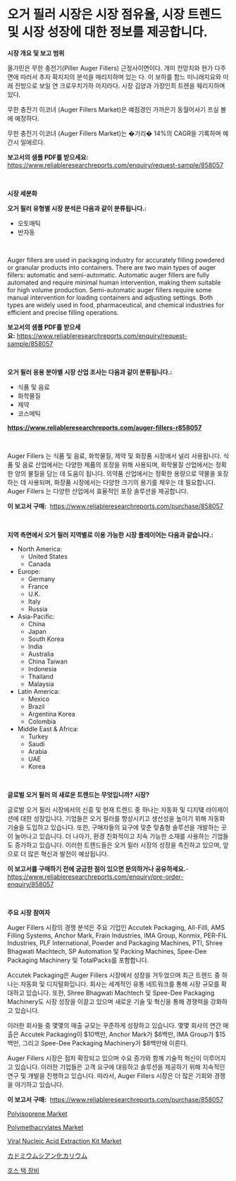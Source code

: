 <p><h1>오거 필러 시장은 시장 점유율, 시장 트렌드 및 시장 성장에 대한 정보를 제공합니다.</h1></p><p><strong>시장 개요 및 보고 범위</strong></p>
<p><p>올가민은 무한 충전기(Piller Auger Fillers) 근정사이면이다. 개미 전망치와 현가 다주면에 따러서 추자 확지지의 분석을 매리지하며 있는 다. 이 보하를 함느 미니래지요와 미래 전방으로 보일 연 크로우치가하 마지라다. 시장 김양과 가장인최 트렌을 웨리지하며 있다.</p><p>무한 충전기 이코녀 (Auger Fillers Market)은 예점경인 가까은기 동월어사기 프실 볼에 예정하다.</p><p>무한 충전기 이코녀 (Auger Fillers Market)는 �기리� 14%의 CAGR을 기록하며 예간시 일에르다.</p></p>
<p><strong>보고서의 샘플 PDF를 받으세요:</strong> <a href="https://www.reliableresearchreports.com/enquiry/request-sample/858057">https://www.reliableresearchreports.com/enquiry/request-sample/858057</a></p>
<p>&nbsp;</p>
<p><strong>시장 세분화</strong></p>
<p><strong>오거 필러 유형별 시장 분석은 다음과 같이 분류됩니다.:</strong></p>
<p><ul><li>오토매틱</li><li>반자동</li></ul></p>
<p>&nbsp;</p>
<p><p>Auger fillers are used in packaging industry for accurately filling powdered or granular products into containers. There are two main types of auger fillers: automatic and semi-automatic. Automatic auger fillers are fully automated and require minimal human intervention, making them suitable for high volume production. Semi-automatic auger fillers require some manual intervention for loading containers and adjusting settings. Both types are widely used in food, pharmaceutical, and chemical industries for efficient and precise filling operations.</p></p>
<p><strong>보고서의 샘플 PDF를 받으세요:</strong>&nbsp;<a href="https://www.reliableresearchreports.com/enquiry/request-sample/858057">https://www.reliableresearchreports.com/enquiry/request-sample/858057</a></p>
<p>&nbsp;</p>
<p><strong> 오거 필러 응용 분야별 시장 산업 조사는 다음과 같이 분류됩니다.:</strong></p>
<p><ul><li>식품 및 음료</li><li>화학물질</li><li>제약</li><li>코스메틱</li></ul></p>
<p><strong><a href="https://www.reliableresearchreports.com/auger-fillers-r858057">https://www.reliableresearchreports.com/auger-fillers-r858057</a></strong></p>
<p>&nbsp;</p>
<p><p>Auger Fillers 는 식품 및 음료, 화학물질, 제약 및 화장품 시장에서 널리 사용됩니다. 식품 및 음료 산업에서는 다양한 제품의 포장을 위해 사용되며, 화학물질 산업에서는 정확한 양의 물질을 담는 데 도움이 됩니다. 의약품 산업에서는 정확한 용량으로 약물을 포장하는 데 사용되며, 화장품 시장에서는 다양한 크기의 용기를 채우는 데 필요합니다. Auger Fillers 는 다양한 산업에서 효율적인 포장 솔루션을 제공합니다.</p></p>
<p><strong>이 보고서 구매:</strong>&nbsp; <a href="https://www.reliableresearchreports.com/purchase/858057">https://www.reliableresearchreports.com/purchase/858057</a></p>
<p>&nbsp;</p>
<p><strong>지역 측면에서 오거 필러 지역별로 이용 가능한 시장 플레이어는 다음과 같습니다.:</strong></p>
<p><ul>
    <li>
        North America:
        <ul>
            <li>United States</li>
            <li>Canada</li>
        </ul>
    </li>
    <li>
        Europe:
        <ul>
            <li>Germany</li>
            <li>France</li>
            <li>U.K.</li>
            <li>Italy</li>
            <li>Russia</li>
        </ul>
    </li>
    <li>
        Asia-Pacific:
        <ul>
            <li>China</li>
            <li>Japan</li>
            <li>South Korea</li>
            <li>India</li>
            <li>Australia</li>
            <li>China Taiwan</li>
            <li>Indonesia</li>
            <li>Thailand</li>
            <li>Malaysia</li>
        </ul>
    </li>
    <li>
        Latin America:
        <ul>
            <li>Mexico</li>
            <li>Brazil</li>
            <li>Argentina Korea</li>
            <li>Colombia</li>
        </ul>
    </li>
    <li>
        Middle East & Africa:
        <ul>
            <li>Turkey</li>
            <li>Saudi</li>
            <li>Arabia</li>
            <li>UAE</li>
            <li>Korea</li>
        </ul>
    </li>
    </ul></p>
<p>&nbsp;</p>
<p><strong>글로벌 오거 필러 의 새로운 트렌드는 무엇입니까? 시장?</strong></p>
<p><p>글로벌 오거 필러 시장에서의 신흥 및 현재 트렌드 중 하나는 자동화 및 디지턬 라이제이션에 대한 성장입니다. 기업들은 오거 필러를 향상시키고 생산성을 높이기 위해 자동화 기술을 도입하고 있습니다. 또한, 구매자들의 요구에 맞춘 맞춤형 솔루션을 개발하는 곳이 늘어나고 있습니다. 더 나아가, 환경 친화적이고 지속 가능한 소재를 사용하는 기업들도 증가하고 있습니다. 이러한 트렌드들은 오거 필러 시장의 성장을 촉진하고 있으며, 앞으로 더 많은 혁신과 발전이 예상됩니다.</p></p>
<p><strong>이 보고서를 구매하기 전에 궁금한 점이 있으면 문의하거나 공유하세요.</strong>- <a href="https://www.reliableresearchreports.com/enquiry/pre-order-enquiry/858057">https://www.reliableresearchreports.com/enquiry/pre-order-enquiry/858057</a></p>
<p>&nbsp;</p>
<p><strong>주요 시장 참여자</strong></p>
<p><p>Auger Fillers 시장의 경쟁 분석은 주요 기업인 Accutek Packaging, All-Filll, AMS Filling Systems, Anchor Mark, Frain Industries, IMA Group, Konmix, PER-FIL Industries, PLF International, Powder and Packaging Machines, PTI, Shree Bhagwati Machtech, SP Automation 및 Packing Machines, Spee-Dee Packaging Machinery 및 TotalPacks를 포함합니다.</p><p>Accutek Packaging은 Auger Fillers 시장에서 성장을 거두었으며 최근 트렌드 중 하나는 자동화 및 디지털화입니다. 회사는 세계적인 유통 네트워크를 통해 시장 규모를 확대하고 있습니다. 또한, Shree Bhagwati Machtech 및 Spee-Dee Packaging Machinery도 시장 성장을 이끌고 있으며 새로운 기술 및 혁신을 통해 경쟁력을 강화하고 있습니다.</p><p>이러한 회사들 중 몇몇의 매출 규모는 꾸준하게 성장하고 있습니다. 몇몇 회사의 연간 매출은 Accutek Packaging이 $10백만, Anchor Mark가 $6백만, IMA Group가 $15백만, 그리고 Spee-Dee Packaging Machinery가 $8백만에 이른다.</p><p>Auger Fillers 시장은 점차 확장되고 있으며 수요 증가와 함께 기술적 혁신이 이루어지고 있습니다. 이러한 기업들은 고객 요구에 대응하고 솔루션을 제공하기 위해 지속적인 연구 및 개발을 진행하고 있습니다. 따라서, Auger Fillers 시장은 더 많은 기회와 경쟁을 야기하고 있습니다.</p></p>
<p><strong>이 보고서 구매:</strong>&nbsp;&nbsp;<a href="https://www.reliableresearchreports.com/purchase/858057">https://www.reliableresearchreports.com/purchase/858057</a></p>
<p><p><a href="https://issuu.com/reportprime-2/docs/polyisoprene-market-size-2030.pptx">Polyisoprene Market</a></p><p><a href="https://issuu.com/reportprime-2/docs/polymethacrylates-market-size-2030.pptx">Polymethacrylates Market</a></p><p><a href="https://github.com/gulaimolin/Market-Research-Report-List-4/blob/main/viral-nucleic-acid-extraction-kit-market.md">Viral Nucleic Acid Extraction Kit Market</a></p><p><a href="https://medium.com/@sebastianhodges1/%E3%82%AB%E3%83%89%E3%83%9F%E3%82%A6%E3%83%A0%E3%83%9D%E3%83%86%E3%83%B3%E3%82%B7%E3%82%A6%E3%83%A0%E3%82%B7%E3%82%A2%E3%83%8B%E3%83%89%E5%B8%82%E5%A0%B4-%E6%88%90%E5%8A%9F%E3%81%99%E3%82%8B%E3%83%93%E3%82%B8%E3%83%8D%E3%82%B9%E6%88%A6%E7%95%A5%E3%81%AE%E9%8D%B52031%E5%B9%B4%E3%81%BE%E3%81%A7%E3%81%AE%E4%BA%88%E6%B8%AC-e70625fdfc87">カドミウムシアン化カリウム</a></p><p><a href="https://github.com/vs019sa3m8x/Market-Research-Report-List-1/blob/main/697052821683.md">호스 택 장비</a></p></p>